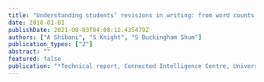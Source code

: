 ```yaml
---
title: "Understanding students’ revisions in writing: from word counts to the revision graph"
date: 2018-01-01
publishDate: 2021-08-03T04:08:12.435479Z
authors: ["A Shibani", "S Knight", "S Buckingham Shum"]
publication_types: ["2"]
abstract: ""
featured: false
publication: "*Technical report, Connected Intelligence Centre, University of Technology Sydney*"
---
```



